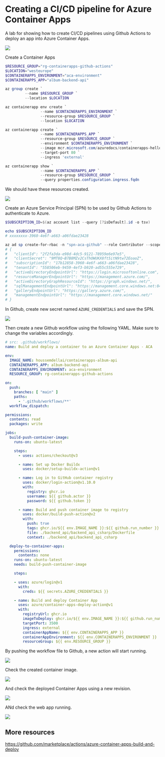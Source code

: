 # Creating a CI/CD pipeline for Azure Container Apps

A lab for showing how to create CI/CD pipelines using Github Actions to deploy an app into Azure Container Apps.

![](images/architecture.png)

Create a Container Apps

```powershell
$RESOURCE_GROUP="rg-containerapps-github-actions"
$LOCATION="westeurope"
$CONTAINERAPPS_ENVIRONMENT="aca-environment"
$CONTAINERAPPS_APP="album-backend-api"

az group create `
         --name $RESOURCE_GROUP `
         --location $LOCATION

az containerapp env create `
                --name $CONTAINERAPPS_ENVIRONMENT `
                --resource-group $RESOURCE_GROUP `
                --location $LOCATION

az containerapp create `
                --name $CONTAINERAPPS_APP `
                --resource-group $RESOURCE_GROUP `
                --environment $CONTAINERAPPS_ENVIRONMENT `
                --image mcr.microsoft.com/azuredocs/containerapps-helloworld:latest `
                --target-port 80 `
                --ingress 'external'

az containerapp show `
                --name $CONTAINERAPPS_APP `
                --resource-group $RESOURCE_GROUP `
                --query properties.configuration.ingress.fqdn
```

We should have these resources created.

![](images/resources.png)

Create an Azure Service Principal (SPN) to be used by Github Actions to authenticate to Azure.

```powershell
$SUBSCRIPTION_ID=$(az account list --query [?isDefault].id -o tsv)

echo $SUBSCRIPTION_ID
# xxxxxxxx-3960-4e6f-a663-a06fdae23428

az ad sp create-for-rbac -n "spn-aca-github" --role Contributor --scope /subscriptions/$SUBSCRIPTION_ID --sdk-auth
# {
#   "clientId": "2f2fa3da-e98d-4dc5-9121-78959e6e97e5",
#   "clientSecret": "9MT8Q~B7B8MZv2CsThOWUKX8ft5itN9tw72EoaoZ",
#   "subscriptionId": "17b12858-3960-4e6f-a663-a06fdae23428",
#   "tenantId": "558506eb-9459-4ef3-b920-ad55c555e729",
#   "activeDirectoryEndpointUrl": "https://login.microsoftonline.com",
#   "resourceManagerEndpointUrl": "https://management.azure.com/",
#   "activeDirectoryGraphResourceId": "https://graph.windows.net/",
#   "sqlManagementEndpointUrl": "https://management.core.windows.net:8443/",
#   "galleryEndpointUrl": "https://gallery.azure.com/",
#   "managementEndpointUrl": "https://management.core.windows.net/"
# }
```

In Github, create new secret named `AZURE_CREDENTIALS` and save the SPN.

![](images/gh-secret-az-creds.png)

Then create a new Github workflow using the following YAML. Make sure to change the variables accordingly.

```yaml
# src: .github/workflows/
name: Build and deploy a container to an Azure Container Apps - ACA

env:
  IMAGE_NAME: houssemdellai/containerapps-album-api
  CONTAINERAPPS_APP: album-backend-api
  CONTAINERAPPS_ENVIRONMENT: aca-environment
  RESOURCE_GROUP: rg-containerapps-github-actions

on:
  push:
    branches: [ "main" ]
    paths:
      - '.github/workflows/**'
  workflow_dispatch:

permissions:
  contents: read
  packages: write

jobs:
  build-push-container-image:
    runs-on: ubuntu-latest

    steps:
      - uses: actions/checkout@v3

      - name: Set up Docker Buildx
        uses: docker/setup-buildx-action@v1

      - name: Log in to GitHub container registry
        uses: docker/login-action@v1.10.0
        with:
          registry: ghcr.io
          username: ${{ github.actor }}
          password: ${{ github.token }}

      - name: Build and push container image to registry
        uses: docker/build-push-action@v2
        with:
          push: true
          tags: ghcr.io/${{ env.IMAGE_NAME }}:${{ github.run_number }}
          file: ./backend_api/backend_api_csharp/Dockerfile
          context: ./backend_api/backend_api_csharp

  deploy-to-container-apps:
    permissions:
      contents: none
    runs-on: ubuntu-latest
    needs: build-push-container-image

    steps:

    - uses: azure/login@v1
      with:
        creds: ${{ secrets.AZURE_CREDENTIALS }}

    - name: Build and deploy Container App
      uses: azure/container-apps-deploy-action@v1
      with:
        registryUrl: ghcr.io
        imageToDeploy: ghcr.io/${{ env.IMAGE_NAME }}:${{ github.run_number }}
        targetPort: 3500
        ingress: external
        containerAppName: ${{ env.CONTAINERAPPS_APP }}
        containerAppEnvironment: ${{ env.CONTAINERAPPS_ENVIRONMENT }}
        resourceGroup: ${{ env.RESOURCE_GROUP }}
```

By pushing the workflow file to Github, a new action will start running.

![](images/github-actions-run.png)

Check the created container image.

![](images/ghcr-image.png)

And check the deployed Container Apps using a new revision.

![](images/aca-revision.png)

ANd check the web app running.

![](images/webapp.png)

## More resources

https://github.com/marketplace/actions/azure-container-apps-build-and-deploy